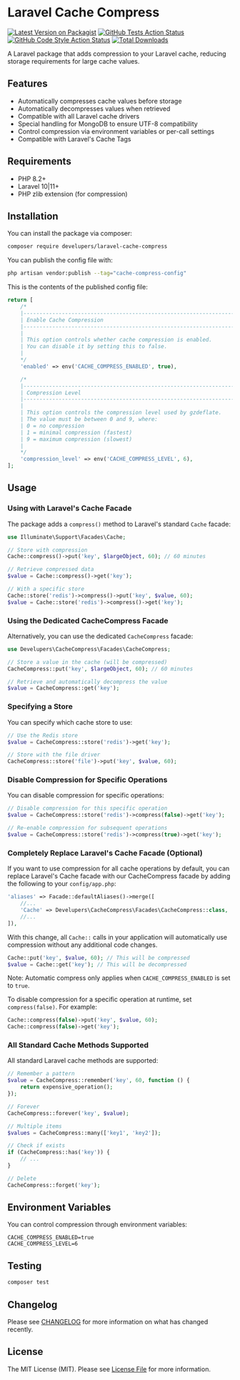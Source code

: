 # Laravel Cache Compress

[![Latest Version on Packagist](https://img.shields.io/packagist/v/develupers/laravel-cache-compress.svg?style=flat-square)](https://packagist.org/packages/develupers/laravel-cache-compress)
[![GitHub Tests Action Status](https://img.shields.io/github/workflow/status/develupers/laravel-cache-compress/run-tests?label=tests)](https://github.com/develupers/laravel-cache-compress/actions?query=workflow%3Arun-tests+branch%3Amain)
[![GitHub Code Style Action Status](https://img.shields.io/github/workflow/status/develupers/laravel-cache-compress/Fix%20PHP%20code%20style%20issues?label=code%20style)](https://github.com/develupers/laravel-cache-compress/actions?query=workflow%3A"Fix+PHP+code+style+issues"+branch%3Amain)
[![Total Downloads](https://img.shields.io/packagist/dt/develupers/laravel-cache-compress.svg?style=flat-square)](https://packagist.org/packages/develupers/laravel-cache-compress)

A Laravel package that adds compression to your Laravel cache, reducing storage requirements for large cache values.

## Features

- Automatically compresses cache values before storage
- Automatically decompresses values when retrieved
- Compatible with all Laravel cache drivers
- Special handling for MongoDB to ensure UTF-8 compatibility
- Control compression via environment variables or per-call settings
- Compatible with Laravel's Cache Tags

## Requirements

- PHP 8.2+
- Laravel 10|11+
- PHP zlib extension (for compression)

## Installation

You can install the package via composer:

```bash
composer require develupers/laravel-cache-compress
```

You can publish the config file with:

```bash
php artisan vendor:publish --tag="cache-compress-config"
```

This is the contents of the published config file:

```php
return [
    /*
    |--------------------------------------------------------------------------
    | Enable Cache Compression
    |--------------------------------------------------------------------------
    |
    | This option controls whether cache compression is enabled.
    | You can disable it by setting this to false.
    |
    */
    'enabled' => env('CACHE_COMPRESS_ENABLED', true),

    /*
    |--------------------------------------------------------------------------
    | Compression Level
    |--------------------------------------------------------------------------
    |
    | This option controls the compression level used by gzdeflate.
    | The value must be between 0 and 9, where:
    | 0 = no compression
    | 1 = minimal compression (fastest)
    | 9 = maximum compression (slowest)
    |
    */
    'compression_level' => env('CACHE_COMPRESS_LEVEL', 6),
];
```

## Usage

### Using with Laravel's Cache Facade

The package adds a `compress()` method to Laravel's standard `Cache` facade:

```php
use Illuminate\Support\Facades\Cache;

// Store with compression
Cache::compress()->put('key', $largeObject, 60); // 60 minutes

// Retrieve compressed data
$value = Cache::compress()->get('key');

// With a specific store
Cache::store('redis')->compress()->put('key', $value, 60);
$value = Cache::store('redis')->compress()->get('key');

```

### Using the Dedicated CacheCompress Facade

Alternatively, you can use the dedicated `CacheCompress` facade:

```php
use Develupers\CacheCompress\Facades\CacheCompress;

// Store a value in the cache (will be compressed)
CacheCompress::put('key', $largeObject, 60); // 60 minutes

// Retrieve and automatically decompress the value
$value = CacheCompress::get('key');
```

### Specifying a Store

You can specify which cache store to use:

```php
// Use the Redis store
$value = CacheCompress::store('redis')->get('key');

// Store with the file driver
CacheCompress::store('file')->put('key', $value, 60);
```

### Disable Compression for Specific Operations

You can disable compression for specific operations:

```php
// Disable compression for this specific operation
$value = CacheCompress::store('redis')->compress(false)->get('key');

// Re-enable compression for subsequent operations
$value = CacheCompress::store('redis')->compress(true)->get('key');
```

### Completely Replace Laravel's Cache Facade (Optional)

If you want to use compression for all cache operations by default, you can replace Laravel's Cache facade with our CacheCompress facade by adding the following to your `config/app.php`:

```php
'aliases' => Facade::defaultAliases()->merge([
    //...
    'Cache' => Develupers\CacheCompress\Facades\CacheCompress::class,
    //...
]),
```

With this change, all `Cache::` calls in your application will automatically use compression without any additional code changes.

```php
Cache::put('key', $value, 60); // This will be compressed
$value = Cache::get('key'); // This will be decompressed
```

Note: Automatic compress only applies when `CACHE_COMPRESS_ENABLED` is set to `true`.

To disable compression for a specific operation at runtime, set `compress(false)`. For example:

```php
Cache::compress(false)->put('key', $value, 60);
Cache::compress(false)->get('key');
```

### All Standard Cache Methods Supported

All standard Laravel cache methods are supported:

```php
// Remember a pattern
$value = CacheCompress::remember('key', 60, function () {
    return expensive_operation();
});

// Forever
CacheCompress::forever('key', $value);

// Multiple items
$values = CacheCompress::many(['key1', 'key2']);

// Check if exists
if (CacheCompress::has('key')) {
    // ...
}

// Delete
CacheCompress::forget('key');
```

## Environment Variables

You can control compression through environment variables:

```
CACHE_COMPRESS_ENABLED=true
CACHE_COMPRESS_LEVEL=6
```

## Testing

```bash
composer test
```

## Changelog

Please see [CHANGELOG](CHANGELOG.md) for more information on what has changed recently.

## License

The MIT License (MIT). Please see [License File](LICENSE.md) for more information.
